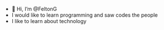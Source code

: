 - 👋 Hi, I’m @FeltonG
- I would like to learn  programming and  saw  codes  the  people
- I like to learn about technology 
